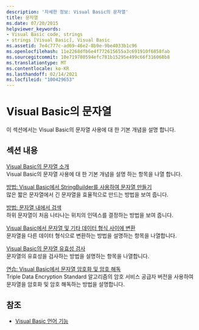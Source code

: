 ```yaml
---
description: '자세한 정보: Visual Basic의 문자열'
title: 문자열
ms.date: 07/20/2015
helpviewer_keywords:
- Visual Basic code, strings
- strings [Visual Basic], Visual Basic
ms.assetid: 7e4c777c-ad69-46e2-8b9e-9be4033b1c96
ms.openlocfilehash: 11e2268dfb6e4f772615655a3c691910f6858fab
ms.sourcegitcommit: 10e719780594efc781b15295e499c66f316068b8
ms.translationtype: MT
ms.contentlocale: ko-KR
ms.lasthandoff: 02/14/2021
ms.locfileid: "100429653"
---
```

# <a name="strings-in-visual-basic"></a>Visual Basic의 문자열

이 섹션에서는 Visual Basic의 문자열 사용에 대 한 기본 개념을 설명 합니다.  
  
## <a name="in-this-section"></a>섹션 내용  

 [Visual Basic의 문자열 소개](introduction-to-strings.md)  
 Visual Basic의 문자열 사용에 대 한 기본 개념을 설명 하는 항목을 나열 합니다.  
  
 [방법: Visual Basic에서 StringBuilder를 사용하여 문자열 만들기](how-to-create-strings-using-a-stringbuilder.md)  
 많은 짧은 문자열에서 긴 문자열을 효율적으로 만드는 방법을 보여 줍니다.  
  
 [방법: 문자열 내에서 검색](how-to-search-within-a-string.md)  
 하위 문자열이 처음 나타나는 위치의 인덱스를 결정하는 방법을 보여 줍니다.  
  
 [Visual Basic에서 문자열 및 기타 데이터 형식 사이에 변환](converting-between-strings-and-other-data-types.md)  
 문자열을 다른 데이터 형식으로 변환하는 방법을 설명하는 항목을 나열합니다.  
  
 [Visual Basic의 문자열 유효성 검사](validating-strings.md)  
 문자열의 유효성을 검사하는 방법을 설명하는 항목을 나열합니다.  
  
 [연습: Visual Basic에서 문자열 암호화 및 암호 해독](walkthrough-encrypting-and-decrypting-strings.md)  
 Triple Data Encryption Standard 알고리즘의 암호 서비스 공급자 버전을 사용하여 문자열을 암호화 및 암호 해독하는 방법을 설명합니다.  
  
## <a name="see-also"></a>참조

- [Visual Basic 언어 기능](../index.md)
